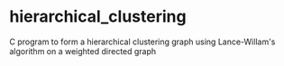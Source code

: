 # hierarchical_clustering
C program to form a hierarchical clustering graph using Lance-Willam's algorithm on a weighted directed graph
